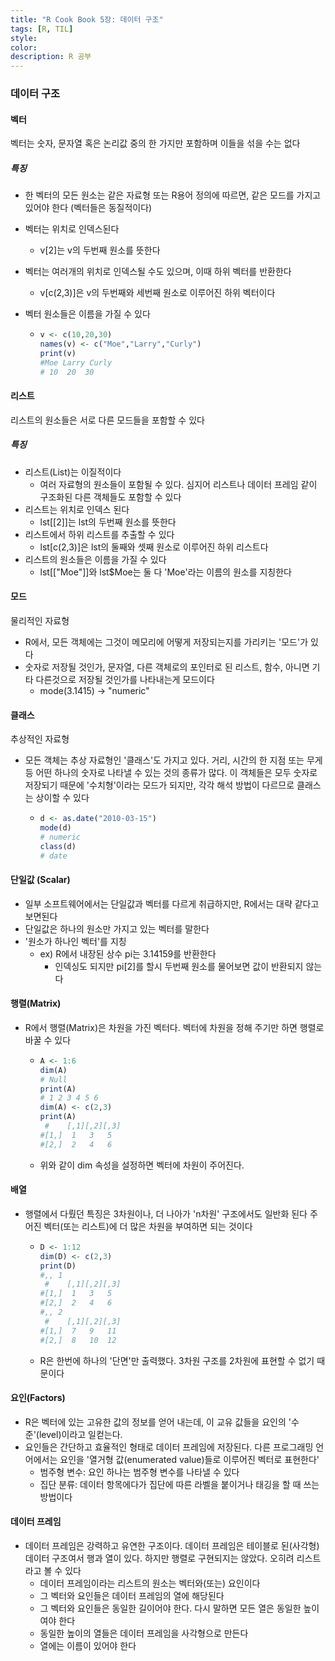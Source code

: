 ```yaml
---
title: "R Cook Book 5장: 데이터 구조"
tags: [R, TIL]
style:
color:
description: R 공부
---
```


### 데이터 구조

#### 벡터

벡터는 숫자, 문자열 혹은 논리값 중의 한 가지만 포함하며 이들을 섞을 수는 없다

##### 특징

- 한 벡터의 모든 원소는 같은 자료형 또는 R용어 정의에 따르면, 같은 모드를 가지고 있어야 한다 
  (벡터들은 동질적이다)

- 벡터는 위치로 인덱스된다

  - v[2]는 v의 두번째 원소를 뜻한다

- 벡터는 여러개의 위치로 인덱스될 수도 있으며, 이때 하위 벡터를 반환한다

  - v[c(2,3)]은 v의 두번째와 세번째 원소로 이루어진 하위 벡터이다

- 벡터 원소들은 이름을 가질 수 있다

  - ```R
    v <- c(10,20,30)
    names(v) <- c("Moe","Larry","Curly")
    print(v)
    #Moe Larry Curly
    # 10  20  30
    ```

#### 리스트

리스트의 원소들은 서로 다른 모드들을 포함할 수 있다

##### 특징

- 리스트(List)는 이질적이다
  - 여러 자료형의 원소들이 포함될 수 있다. 심지어 리스트나 데이터 프레임 같이 구조화된 다른 객체들도 포함할 수 있다
- 리스트는 위치로 인덱스 된다
  - lst[[2]]는 lst의 두번째 원소를 뜻한다
- 리스트에서 하위 리스트를 추출할 수 있다
  - lst[c(2,3)]은 lst의 둘째와 셋째 원소로 이루어진 하위 리스트다
- 리스트의 원소들은 이름을 가질 수 있다
  - lst[["Moe"]]와 lst$Moe는 둘 다 'Moe'라는 이름의 원소를 지칭한다

#### 모드

물리적인 자료형

- R에서, 모든 객체에는 그것이 메모리에 어떻게 저장되는지를 가리키는 '모드'가 있다
- 숫자로 저장될 것인가, 문자열, 다른 객체로의 포인터로 된 리스트, 함수, 아니면 기타 다른것으로 저장될 것인가를 나타내는게 모드이다
  - mode(3.1415) -> "numeric"

#### 클래스

추상적인 자료형

- 모든 객체는 추상 자료형인 '클래스'도 가지고 있다. 거리, 시간의 한 지점 또는 무게 등 어떤 하나의 숫자로 나타낼 수 있는 것의 종류가 많다. 이 객체들은 모두 숫자로 저장되기 때문에 '수치형'이라는 모드가 되지만, 각각 해석 방법이 다르므로 클래스는 상이할 수 있다

  - ``` R
    d <- as.date("2010-03-15")
    mode(d)
    # numeric
    class(d)
    # date
    ```

#### 단일값 (Scalar)

- 일부 소프트웨어에서는 단일값과 벡터를 다르게 취급하지만, R에서는 대략 같다고 보면된다
- 단일값은 하나의 원소만 가지고 있는 벡터를 말한다
- '원소가 하나인 벡터'를 지칭
  - ex) R에서 내장된 상수 pi는 3.14159를 반환한다
    - 인덱싱도 되지만 pi[2]를 할시 두번째 원소를 물어보면 값이 반환되지 않는다

#### 행렬(Matrix)

- R에서 행렬(Matrix)은 차원을 가진 벡터다. 벡터에 차원을 정해 주기만 하면 행렬로 바꿀 수 있다

  - ``` R
    A <- 1:6
    dim(A)
    # Null
    print(A)
    # 1 2 3 4 5 6
    dim(A) <- c(2,3)
    print(A)
     #    [,1][,2][,3]
    #[1,]  1   3   5
    #[2,]  2   4   6
    ```

  - 위와 같이 dim 속성을 설정하면 벡터에 차원이 주어진다.

#### 배열

- 행렬에서 다뤘던 특징은 3차원이나, 더 나아가 'n차원' 구조에서도 일반화 된다 주어진 벡터(또는 리스트)에 더 많은 차원을 부여하면 되는 것이다

  - ```R
    D <- 1:12
    dim(D) <- c(2,3)
    print(D)
    #,, 1
     #    [,1][,2][,3]
    #[1,]  1   3   5
    #[2,]  2   4   6
    #,, 2
     #    [,1][,2][,3]
    #[1,]  7   9   11
    #[2,]  8   10  12
    ```

  - R은 한번에 하나의 '단면'만 출력했다. 3차원 구조를 2차원에 표현할 수 없기 때문이다

#### 요인(Factors)

- R은 벡터에 있는 고유한 값의 정보를 얻어 내는데, 이 교유 값들을 요인의 '수준'(level)이라고 
  일컫는다.
- 요인들은 간단하고 효율적인 형태로 데이터 프레임에 저장된다. 다른 프로그래밍 언어에서는 
  요인을 '열거형 값(enumerated value)들로 이루어진 벡터로 표현한다' 
  - 범주형 변수: 요인 하나는 범주형 변수를 나타낼 수 있다
  - 집단 분류: 데이터 항목에다가 집단에 따른 라벨을 붙이거나 태깅을 할 때 쓰는 방법이다

#### 데이터 프레임

- 데이터 프레임은 강력하고 유연한 구조이다. 데이터 프레임은 테이블로 된(사각형) 데이터 
  구조여서 행과 열이 있다. 하지만 행렬로 구현되지는 않았다. 오히려 리스트라고 볼 수 있다
  - 데이터 프레임이라는 리스트의 원소는 벡터와(또는) 요인이다
  - 그 벡터와 요인들은 데이터 프레임의 열에 해당된다
  - 그 벡터와 요인들은 동일한 길이어야 한다. 다시 말하면 모든 열은 동일한 높이여야 한다
  - 동일한 높이의 열들은 데이터 프레임을 사각형으로 만든다
  - 열에는 이름이 있어야 한다